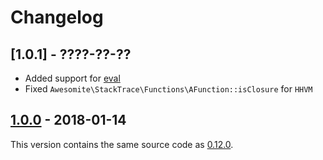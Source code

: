 # Changelog

## [1.0.1] - ????-??-??

* Added support for [eval](http://php.net/manual/en/function.eval.php)
* Fixed `Awesomite\StackTrace\Functions\AFunction::isClosure` for `HHVM`

## [1.0.0] - 2018-01-14

This version contains the same source code as [0.12.0].

[1.0.0]: https://github.com/awesomite/stack-trace/tree/v1.0.0
[0.12.0]: https://github.com/awesomite/stack-trace/tree/v0.12.0
